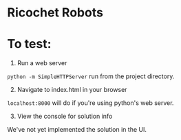 # Ricochet Robots

To test:
========

1. Run a web server

`python -m SimpleHTTPServer` run from the project directory.

2. Navigate to index.html in your browser

`localhost:8000` will do if you're using python's web server.

3. View the console for solution info

We've not yet implemented the solution in the UI.
